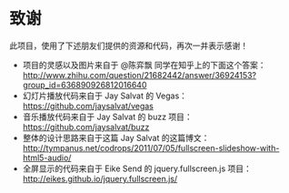 # 致谢

此项目，使用了下述朋友们提供的资源和代码，再次一并表示感谢！

- 项目的灵感以及图片来自于 @陈弈飘 同学在知乎上的下面这个答案：
  http://www.zhihu.com/question/21682442/answer/36924153?group_id=636890926812016640
- 幻灯片播放代码来自于 Jay Salvat 的 Vegas： https://github.com/jaysalvat/vegas
- 音乐播放代码来自于 Jay Salvat 的 buzz 项目：https://github.com/jaysalvat/buzz
- 整体的设计思路来自于这篇 Jay Salvat 的这篇博文：
  http://tympanus.net/codrops/2011/07/05/fullscreen-slideshow-with-html5-audio/
- 全屏显示的代码来自于 Eike Send 的 jquery.fullscreen.js 项目：http://eikes.github.io/jquery.fullscreen.js/

